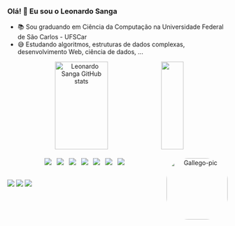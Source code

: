### Olá! 👋 Eu sou o Leonardo Sanga

- 📚 Sou graduando em Ciência da Computação na Universidade Federal de São Carlos - UFSCar
- 😅 Estudando algoritmos, estruturas de dados complexas, desenvolvimento Web, ciência de dados, ...

<div align="center">  
  <img width="49%" height="200px" src="https://github-readme-stats.vercel.app/api?username=LeonardoSanga&show_icons=true&count_private=true&hide_border=true&title_color=8b2bd9&icon_color=8b2bd9&text_color=c9d1d9&bg_color=0d1117" alt="Leonardo Sanga GitHub stats" /> 
  <img width="32%" height="200px" src="https://github-readme-stats.vercel.app/api/top-langs/?username=LeonardoSanga&layout=compact&hide_border=true&langs_count=7&title_color=8b2bd9&text_color=c9d1d9&bg_color=0d1117" />
</div>

<div style="display: inline_block" align="center"><br>
  <img src="https://img.shields.io/badge/C-00599C?style=for-the-badge&logo=c&logoColor=white" />&nbsp;&nbsp;
  <img src="https://img.shields.io/badge/C%2B%2B-00599C?style=for-the-badge&logo=c%2B%2B&logoColor=white" />&nbsp;&nbsp;
  <img src="https://img.shields.io/badge/Python-14354C?style=for-the-badge&logo=python&logoColor=white" />&nbsp;&nbsp;
  <img src="https://img.shields.io/badge/PostgreSQL-316192?style=for-the-badge&logo=postgresql&logoColor=white"/>&nbsp;&nbsp;
  <img src="https://img.shields.io/badge/R-276DC3?style=for-the-badge&logo=r&logoColor=white" />&nbsp;&nbsp;
  <img src="https://img.shields.io/badge/CSS3-1572B6?style=for-the-badge&logo=css3&logoColor=white" />&nbsp;&nbsp;
  <img src="https://img.shields.io/badge/HTML5-E34F26?style=for-the-badge&logo=html5&logoColor=white" />&nbsp;&nbsp;
  <img align="right" alt="Gallego-pic" height="140" style="border-radius:50px;" src="https://user-images.githubusercontent.com/5713670/87202985-820dcb80-c2b6-11ea-9f56-7ec461c497c3.gif"> 
</div>

##

<div> 
  <a href="https://www.instagram.com/_leo_sanga_/" target="_blank"><img src="https://img.shields.io/badge/-Instagram-%23E4405F?style=for-the-badge&logo=instagram&logoColor=white" target="_blank"></a>
  <a href = "mailto:leonardosanga@estudante.ufscar.br"><img src="https://img.shields.io/badge/Gmail-D14836?style=for-the-badge&logo=gmail&logoColor=white" target="_blank"></a>
  <a href="https://www.linkedin.com/in/leonardo-minguini-sanga-386336224/" target="_blank"><img src="https://img.shields.io/badge/-LinkedIn-%230077B5?style=for-the-badge&logo=linkedin&logoColor=white" target="_blank"></a> 
  </div>

